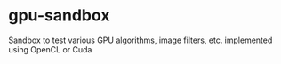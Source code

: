 # gpu-sandbox
Sandbox to test various GPU algorithms, image filters, etc. implemented using OpenCL or Cuda
